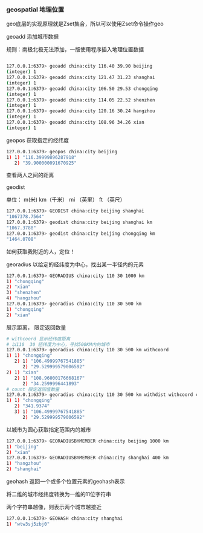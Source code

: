### geospatial 地理位置

geo底层的实现原理就是Zset集合，所以可以使用Zset命令操作geo

geoadd 添加城市数据

规则：南极北极无法添加，一版使用程序插入地理位置数据

```bash

127.0.0.1:6379> geoadd china:city 116.40 39.90 beijing
(integer) 1
127.0.0.1:6379> geoadd china:city 121.47 31.23 shanghai
(integer) 1
127.0.0.1:6379> geoadd china:city 106.50 29.53 chongqing
(integer) 1
127.0.0.1:6379> geoadd china:city 114.05 22.52 shenzhen
(integer) 1
127.0.0.1:6379> geoadd china:city 120.16 30.24 hangzhou
(integer) 1
127.0.0.1:6379> geoadd china:city 108.96 34.26 xian
(integer) 1
```



geopos 获取指定的经纬度

```bash
127.0.0.1:6379> geopos china:city beijing
1) 1) "116.39999896287918"
   2) "39.900000091670925"
```



查看两人之间的距离

geodist

单位： m(米) km（千米） mi  （英里） ft （英尺）

```bash
127.0.0.1:6379> GEODIST china:city beijing shanghai
"1067378.7564"
127.0.0.1:6379> geodist china:city beijing shanghai km
"1067.3788"
127.0.0.1:6379> geodist china:city beijing chongqing km
"1464.0708"
```



如何获取我附近的人，定位！ 

georadius  以给定的经纬度为中心，找出某一半径内的元素

```bash
127.0.0.1:6379> GEORADIUS china:city 110 30 1000 km
1) "chongqing"
2) "xian"
3) "shenzhen"
4) "hangzhou"
127.0.0.1:6379> georadius china:city 110 30 500 km
1) "chongqing"
2) "xian"
```



展示距离， 限定返回数量

```bash
# withcoord 显示经纬度距离
# 以110  30 经纬度为中心，寻找500KM内的城市
127.0.0.1:6379> georadius china:city 110 30 500 km withcoord
1) 1) "chongqing"
   2) 1) "106.49999767541885"
      2) "29.529999579006592"
2) 1) "xian"
   2) 1) "108.96000176668167"
      2) "34.2599996441893"
# count 限定返回值数量
127.0.0.1:6379> georadius china:city 110 30 500 km withdist withcoord count 1
1) 1) "chongqing"
   2) "341.9374"
   3) 1) "106.49999767541885"
      2) "29.529999579006592"
```



以城市为圆心获取指定范围内的城市

```bash
127.0.0.1:6379> GEORADIUSBYMEMBER china:city beijing 1000 km
1) "beijing"
2) "xian"
127.0.0.1:6379> GEORADIUSBYMEMBER china:city shanghai 400 km
1) "hangzhou"
2) "shanghai"
```



geohash 返回一个或多个位置元素的geohash表示

将二维的城市经纬度转换为一维的11位字符串

两个字符串越像，则表示两个城市越接近

```bash
127.0.0.1:6379> GEOHASH china:city shanghai
1) "wtw3sj5zbj0"
```

